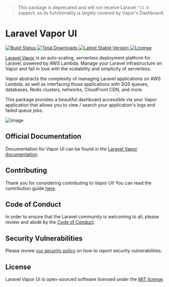 > This package is deprecated and will not receive Laravel `^11.0` support, as its functionality is largely covered by Vapor's Dashboard.

# Laravel Vapor UI

<a href="https://github.com/laravel/vapor-ui/actions">
    <img src="https://github.com/laravel/vapor-ui/workflows/tests/badge.svg" alt="Build Status">
</a>
<a href="https://packagist.org/packages/laravel/vapor-ui">
    <img src="https://img.shields.io/packagist/dt/laravel/vapor-ui" alt="Total Downloads">
</a>
<a href="https://packagist.org/packages/laravel/vapor-ui">
    <img src="https://img.shields.io/packagist/v/laravel/vapor-ui" alt="Latest Stable Version">
</a>
<a href="https://packagist.org/packages/laravel/vapor-ui">
    <img src="https://img.shields.io/packagist/l/laravel/vapor-ui" alt="License">
</a>

[Laravel Vapor](https://vapor.laravel.com) is an auto-scaling, serverless deployment platform for Laravel, powered by AWS Lambda. Manage your Laravel infrastructure on Vapor and fall in love with the scalability and simplicity of serverless.

Vapor abstracts the complexity of managing Laravel applications on AWS Lambda, as well as interfacing those applications with SQS queues, databases, Redis clusters, networks, CloudFront CDN, and more.

This package provides a beautiful dashboard accessible via your Vapor application that allows you to view / search your application's logs and failed queue jobs.

![image](https://laravel-blog-assets.s3.amazonaws.com/Pt7UBx57HxsGR5Qlga9cLSoAvkAukMT5BMkcLK9N.png "image")

## Official Documentation

Documentation for Vapor UI can be found in the [Laravel Vapor documentation](https://docs.vapor.build/1.0/introduction.html#installing-the-vapor-ui-dashboard).

## Contributing

Thank you for considering contributing to Vapor UI! You can read the contribution guide [here](.github/CONTRIBUTING.md).

## Code of Conduct

In order to ensure that the Laravel community is welcoming to all, please review and abide by the [Code of Conduct](https://laravel.com/docs/contributions#code-of-conduct).

## Security Vulnerabilities

Please review [our security policy](https://github.com/laravel/vapor-ui/security/policy) on how to report security vulnerabilities.

## License

Laravel Vapor UI is open-sourced software licensed under the [MIT license](LICENSE.md).
